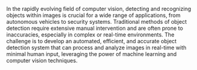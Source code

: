 In the rapidly evolving field of computer vision, detecting and recognizing objects within images is crucial for a wide range of applications, from autonomous vehicles to security systems. Traditional methods of object detection require extensive manual intervention and are often prone to inaccuracies, especially in complex or real-time environments. The challenge is to develop an automated, efficient, and accurate object detection system that can process and analyze images in real-time with minimal human input, leveraging the power of machine learning and computer vision techniques.
